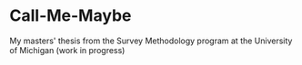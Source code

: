 # Call-Me-Maybe
My masters' thesis from the Survey Methodology program at the University of Michigan (work in progress)

